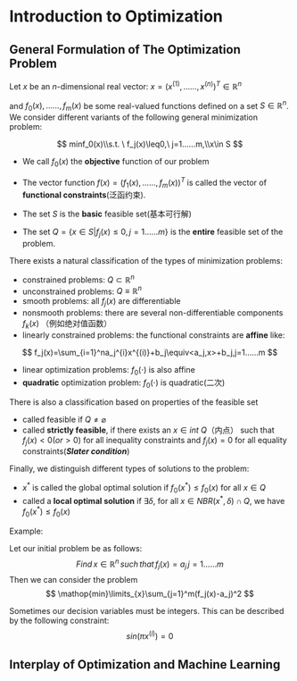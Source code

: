 # Introduction to Optimization

## General Formulation of  The Optimization Problem

Let $x$ be an $n$-dimensional real vector: $x=(x^{(1)},……,x^{(n)})^T \in \mathbb R^n$

and $f_0(x),……, f_m(x)$ be some real-valued functions defined on a set $S\in \mathbb{R}^n$. We consider different variants of the following general minimization problem:


$$
minf_0(x)\\s.t. \ f_j(x)\leq0,\ j=1……m,\\x\in S
$$

- We call $f_0(x)$ the **objective** function of our problem

- The vector function $f( x)=(f_1(x),……,f_m(x))^T$ is called the vector of **functional constraints**(泛函约束).

- The set $S$ is the **basic** feasible set(基本可行解)
- The set $Q =\left\{x\in S| f_j(x)\le 0, j=1……m\right\}$ is the **entire** feasible set of the problem.

There exists a natural classification of the types of minimization problems:

- constrained problems: $Q\subset \mathbb{R}^n$
- unconstrained problems: $Q \equiv \mathbb R^n$
- smooth problems: all $f_j(x)$ are differentiable
- nonsmooth problems: there are several non-differentiable components $f_k(x)$  （例如绝对值函数）
- linearly constrained problems: the functional constraints are **affine** like:



$$
f_j(x)=\sum_{i=1}^na_j^{i}x^{(i)}+b_j\equiv<a_j,x>+b_j,j=1……m
$$


- linear optimization problems: $f_0(\cdot)$ is also affine
- **quadratic** optimization problem: $f_0(\cdot)$ is quadratic(二次)

There is also a classification based on properties of the feasible set

- called feasible if $Q\neq\varnothing$
- called **strictly feasible**, if there exists an $x\in int\ Q$（内点） such that $f_j(x)<0(or>0)$ for all inequality constraints and $f_j(x)=0$ for all equality constraints(***Slater condition***) 

Finally, we distinguish different types of solutions to the problem:

- $x^*$ is called the global optimal solution if $f_0(x^*)\le f_0(x)$ for all $x\in Q$
- called a **local optimal solution** if $\exists \delta$, for all $x \in NBR(x^*,\delta)\cap Q$, we have $f_0(x^*)\le f_0(x)$

Example:

Let our initial problem be as follows:
$$
Find\,  x\in \mathbb R^n \, such \, that\, f_j(x)=a_j\,j=1……m
$$
Then we can consider the problem
$$
\mathop{min}\limits_{x}\sum_{j=1}^m(f_j(x)-a_j)^2
$$


Sometimes our decision variables must be integers. This can be described by the following constraint:
$$
sin(\pi x^{(i)})=0
$$


## Interplay of Optimization and Machine Learning

